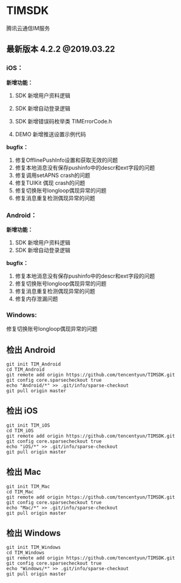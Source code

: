 # TIMSDK
腾讯云通信IM服务

## 最新版本 4.2.2 @2019.03.22

### iOS：
**新增功能：**

1. SDK 新增用户资料逻辑

2. SDK 新增自动登录逻辑
3. SDK 新增错误码枚举类 TIMErrorCode.h
4. DEMO 新增推送设置示例代码

**bugfix：**

1. 修复OfflinePushInfo设置和获取无效的问题
2. 修复本地消息没有保存pushinfo中的descr和ext字段的问题
3. 修复调用setAPNS crash的问题
4. 修复TUIKit 偶现 crash的问题
5. 修复切换账号longloop偶现异常的问题
6. 修复消息重复检测偶现异常的问题

### Android：
**新增功能：**

1. SDK 新增用户资料逻辑
2. SDK 新增自动登录逻辑

**bugfix：**

1. 修复本地消息没有保存pushinfo中的descr和ext字段的问题
2. 修复切换账号longloop偶现异常的问题
3. 修复消息重复检测偶现异常的问题
4.  修复内存泄漏问题

### Windows:
修复切换账号longloop偶现异常的问题

## 检出 Android
```
git init TIM_Android
cd TIM_Android
git remote add origin https://github.com/tencentyun/TIMSDK.git
git config core.sparsecheckout true
echo "Android/*" >> .git/info/sparse-checkout
git pull origin master
```

## 检出 iOS
```
git init TIM_iOS
cd TIM_iOS
git remote add origin https://github.com/tencentyun/TIMSDK.git
git config core.sparsecheckout true
echo "iOS/*" >> .git/info/sparse-checkout
git pull origin master
```

## 检出 Mac
```
git init TIM_Mac
cd TIM_Mac
git remote add origin https://github.com/tencentyun/TIMSDK.git
git config core.sparsecheckout true
echo "Mac/*" >> .git/info/sparse-checkout
git pull origin master
```

## 检出 Windows
```
git init TIM_Windows
cd TIM_Windows
git remote add origin https://github.com/tencentyun/TIMSDK.git
git config core.sparsecheckout true
echo "Windows/*" >> .git/info/sparse-checkout
git pull origin master
```
